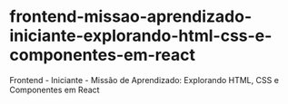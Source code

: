 # frontend-missao-aprendizado-iniciante-explorando-html-css-e-componentes-em-react
Frontend - Iniciante - Missão de Aprendizado: Explorando HTML, CSS e Componentes em React
